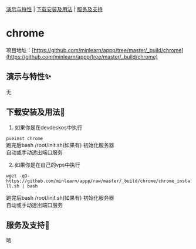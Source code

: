 [演示与特性](#演示与特性) | [下载安装及用法](#下载安装及用法) | [服务及支持](#服务及支持)

chrome
=====

项目地址：[https://github.com/minlearn/appp/tree/master/_build/chrome](https://github.com/minlearn/appp/tree/master/_build/chrome)

演示与特性✨
-----


无



下载安装及用法📄
-----

1) 如果你是在devdeskos中执行  


```pveinst chrome```  
跑完后bash /root/init.sh(如果有) 初始化服务器  
自动或手动透出端口服务



2) 如果你是在自己的vps中执行


```wget -qO- https://github.com/minlearn/appp/raw/master/_build/chrome/chrome_install.sh | bash```  

跑完后bash /root/init.sh(如果有) 初始化服务器  
自动或手动透出端口服务


服务及支持👀
-----

略







